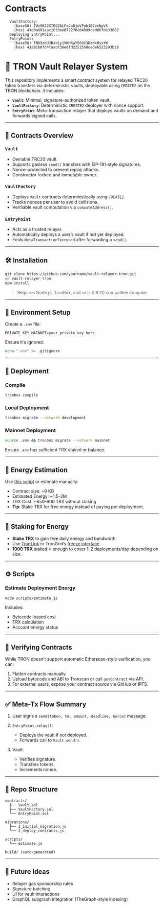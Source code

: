 # Contracts
```
  VaultFactory:
    (base58) TUzSRJ2XTBGZbLFsCaDjwVPpbJB7zvNpV6
    (hex) 41d0a601aac1033ee872278e64b09ced86fde33682
  Deploying EntryPoint...
  EntryPoint:
    (base58) TNU9zdUJDxb1y1VKHKwYB69X3DzdxRssYW
    (hex) 41891b0fd4faabf36e6fd2252560cede6523293b28
```

# 🔐 TRON Vault Relayer System

This repository implements a smart contract system for relayed TRC20 token transfers via deterministic vaults, deployable using `CREATE2` on the TRON blockchain. It includes:

* **`Vault`**: Minimal, signature-authorized token vault.
* **`VaultFactory`**: Deterministic `CREATE2` deployer with nonce support.
* **`EntryPoint`**: Meta-transaction relayer that deploys vaults on demand and forwards signed calls.

---

## 📆 Contracts Overview

### `Vault`

* Ownable TRC20 vault.
* Supports gasless `send()` transfers with EIP-191-style signatures.
* Nonce-protected to prevent replay attacks.
* Constructor-locked and immutable owner.

### `VaultFactory`

* Deploys `Vault` contracts deterministically using `CREATE2`.
* Tracks nonces per user to avoid collisions.
* Verifiable vault computation via `computeAddress()`.

### `EntryPoint`

* Acts as a trusted relayer.
* Automatically deploys a user’s vault if not yet deployed.
* Emits `MetaTransactionExecuted` after forwarding a `send()`.

---

## 🛠 Installation

```bash
git clone https://github.com/yourname/vault-relayer-tron.git
cd vault-relayer-tron
npm install
```

> Requires Node.js, TronBox, and `solc` 0.8.20 compatible compiler.

---

## 🔐 Environment Setup

Create a `.env` file:

```dotenv
PRIVATE_KEY_MAINNET=your_private_key_here
```

Ensure it's ignored:

```bash
echo ".env" >> .gitignore
```

---

## 🚀 Deployment

### Compile

```bash
tronbox compile
```

### Local Deployment

```bash
tronbox migrate --network development
```

### Mainnet Deployment

```bash
source .env && tronbox migrate --network mainnet
```

Ensure `.env` has sufficient TRX staked or balance.

---

## 📏 Energy Estimation

Use [this script](#) or estimate manually:

* Contract size: \~9 KB
* Estimated Energy: \~1.5–2M
* TRX Cost: \~650–900 TRX without staking
* **Tip**: Stake TRX for free energy instead of paying per deployment.

---

## 💫 Staking for Energy

* **Stake TRX** to gain free daily energy and bandwidth.
* Use [TronLink](https://www.tronlink.org/) or TronGrid’s [freeze interface](https://tronscan.org/#/wallet/resources).
* **1000 TRX** staked ≈ enough to cover 1–2 deployments/day depending on size.

---

## ⚙️ Scripts

### Estimate Deployment Energy

```bash
node scripts/estimate.js
```

Includes:

* Bytecode-based cost
* TRX calculation
* Account energy status

---

## 📜 Verifying Contracts

While TRON doesn't support automatic Etherscan-style verification, you can:

1. Flatten contracts manually.
2. Upload bytecode and ABI to Tronscan or call `getContract` via API.
3. For external users, expose your contract source via GitHub or IPFS.

---

## ✅ Meta-Tx Flow Summary

1. User signs a `send(token, to, amount, deadline, nonce)` message.
2. `EntryPoint.relay()`:

   * Deploys the vault if not deployed.
   * Forwards call to `Vault.send()`.
3. Vault:

   * Verifies signature.
   * Transfers tokens.
   * Increments nonce.

---

## 📂 Repo Structure

```
contracts/
  ├── Vault.sol
  ├── VaultFactory.sol
  └── EntryPoint.sol

migrations/
  ├── 1_initial_migration.js
  └── 2_deploy_contracts.js

scripts/
  └── estimate.js

build/ (auto-generated)
```

---

## 🤠 Future Ideas

* Relayer gas sponsorship rules
* Signature batching
* UI for vault interactions
* GraphQL subgraph integration (TheGraph-style indexing)
